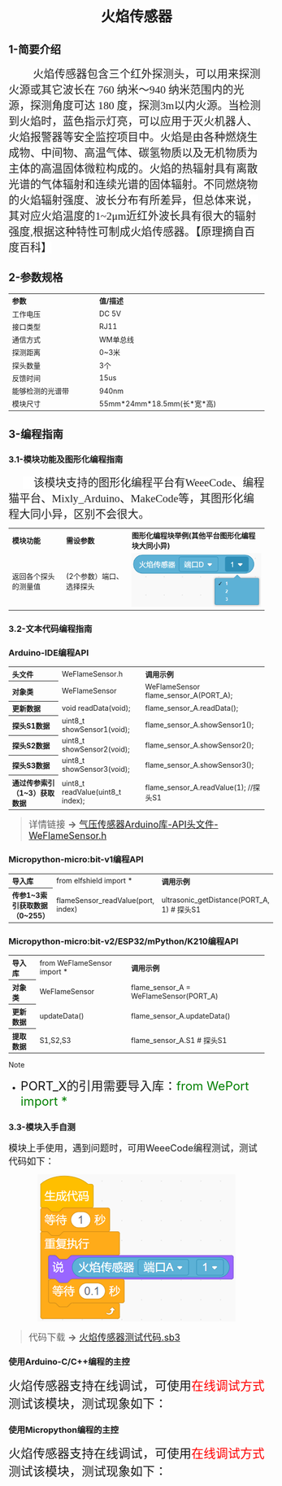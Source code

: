 <div align=center>
<h1 class="text-center">火焰传感器</h1>
</div>

## **1-简要介绍**

<html><body>
<p class=MsoTitle style='text-indent:.5in'><span lang=ZH-CN style='font-size:
16.0pt;font-family:宋体;color:#222222;letter-spacing:0pt;background:white'>火焰传感器包含三个红外探测头，可以用来探测火源或其它波长在</span><span
style='font-size:16.0pt;font-family:宋体;color:#222222;letter-spacing:0pt;
background:white'> 760 <span lang=ZH-CN>纳米～</span>940 <span lang=ZH-CN>纳米范围内的光源，探测角度可达</span>
180 <span lang=ZH-CN>度，探测</span>3m<span lang=ZH-CN>以内火源。当检测到火焰时，蓝色指示灯亮，可以应用于灭火机器人、火焰报警器等安全监控项目中。火焰是由各种燃烧生成物、中间物、高温气体、碳氢物质以及无机物质为主体的高温固体微粒构成的。火焰的热辐射具有离散光谱的气体辐射和连续光谱的固体辐射。不同燃烧物的火焰辐射强度、波长分布有所差异，但总体来说，其对应火焰温度的1~2μm近红外波长具有很大的辐射强度</span>,<span
lang=ZH-CN>根据这种特性可制成火焰传感器。【原理摘自百度百科】</span></span></p>
</body></html>

## **2-参数规格**

<!-- Table goes in the document BODY -->
<table class="imagetable" style="display: table; text-align: left;">
<tr>
    <th>参数</th><th>值/描述</th>
</tr>
<tr>
    <td>工作电压</td><td>DC 5V</td>
</tr>
<tr>
    <td>接口类型</td><td>RJ11</td>
</tr>
<tr>
    <td>通信方式</td><td>WM单总线</td>
</tr>
<tr>
    <td>探测距离</td><td>0~3米</td>
</tr>
<tr>
    <td>探头数量</td><td>3个</td>
</tr>
<tr>
    <td>反馈时间</td><td>15us</td>
</tr>
<tr>
    <td>能够检测的光谱带</td><td>940nm</td>
</tr>
<tr>
    <td>模块尺寸</td><td>55mm*24mm*18.5mm(长*宽*高)</td>
</tr>
</table>

## **3-编程指南**

### **3.1-模块功能及图形化编程指南**


<p class=MsoNormal style='text-indent:21.0pt'><span style='font-size:16.0pt;
font-family:华文楷体;color:#222222;background:white'>&nbsp;&nbsp;&nbsp; </span><span
lang=ZH-CN style='font-size:16.0pt;font-family:宋体;color:#222222;background:
white'>该模块支持的图形化编程平台有</span><span style='font-size:16.0pt;font-family:宋体;
color:#222222;background:white'>WeeeCode<span lang=ZH-CN>、编程猫平台、</span>Mixly_Arduino<span
lang=ZH-CN>、</span>MakeCode<span lang=ZH-CN>等，其图形化编程大同小异，区别不会很大。</span></span></p>

<table class="imagetable" style="display: table; text-align: left;">
<tr>
    <th>模块功能</th><th>需设参数</th><th>图形化编程块举例(其他平台图形化编程块大同小异)</th>
</tr>
<tr>
    <td>返回各个探头的测量值</td><td>(2个参数）端口、选择探头</td><td><img src="docs\electronic_modules\rj11\flame_sensor\20190517-153038.png"></td>
</tr>
</table>

### **3.2-文本代码编程指南**

<!-- tabs:start -->

### **Arduino-IDE编程API**

<table class="imagetable" style="display: table; text-align: left;">
<tr>
    <th>头文件</th><td>WeFlameSensor.h</th><th>调用示例</th>
</tr>
<tr>
    <th>对象类</th><td>WeFlameSensor</td><td>WeFlameSensor flame_sensor_A(PORT_A);</td>
</tr>
<tr>
    <th>更新数据</th><td>void readData(void);</td><td>flame_sensor_A.readData();</td>
</tr>
<tr>
    <th>探头S1数据</th><td>uint8_t showSensor1(void);</td><td>flame_sensor_A.showSensor1();</td>
</tr>
<tr>
    <th>探头S2数据</th><td>uint8_t showSensor2(void);</td><td>flame_sensor_A.showSensor2();</td>
</tr>
<tr>
    <th>探头S3数据</th><td>uint8_t showSensor3(void);</td><td>flame_sensor_A.showSensor3();</td>
</tr>
<tr>
    <th>通过传参索引（1~3）获取数据</th><td> uint8_t readValue(uint8_t index);</td><td>flame_sensor_A.readValue(1); //探头S1</td>
</tr>
</table>

> <font size=4 >详情链接 **→** [气压传感器Arduino库-API头文件-WeFlameSensor.h](https://github.com/WEEEMAKE/Weeemake_Libraries_for_Arduino/blob/master/Weeemake/src/WeFlameSensor.h)</font>

### **Micropython-micro:bit-v1编程API**

<table class="imagetable" style="display: table; text-align: left;">
<tr>
    <th>导入库</th><td>from elfshield import *</th><th>调用示例</th>
</tr>
<tr>
    <th>传参1~3索引获取数据（0~255）</th><td>flameSensor_readValue(port, index)</td><td>ultrasonic_getDistance(PORT_A, 1)  # 探头S1</td>
</tr>

</table>

### **Micropython-micro:bit-v2/ESP32/mPython/K210编程API**

<table class="imagetable" style="display: table; text-align: left;">
<tr>
    <th>导入库</th><td>from WeFlameSensor import *</th><th>调用示例</th>
</tr>
<tr>
    <th>对象类</th><td>WeFlameSensor</td><td>flame_sensor_A = WeFlameSensor(PORT_A)</td>
</tr>
<tr>
    <th>更新数据</th><td>updateData()</td><td>flame_sensor_A.updateData()</td>
</tr>
<tr>
    <th>提取数据</th><td>S1,S2,S3</td><td>flame_sensor_A.S1  # 探头S1</td>
</tr>
</table>

> [!NOTE]
> - <font size=5 >PORT_X的引用需要导入库：</font><font size=5 color=green >from WePort import *</font>

<!-- tabs:end -->

### **3.3-模块入手自测**

<font size=4 >模块上手使用，遇到问题时，可用WeeeCode编程测试，测试代码如下：</font>

<div align=center>
<img src="docs/electronic_modules/rj11/flame_sensor/20220428110747.png"></img>
</div>

> <font size=4 >代码下载 **→** <a href = "docs/electronic_modules/rj11/flame_sensor/火焰传感器测试代码.sb3">火焰传感器测试代码.sb3</a></font>

<!-- tabs:start -->

### **使用Arduino-C/C++编程的主控**

<font size=5>火焰传感器支持在线调试，可使用<font size=5 color=red>在线调试方式</font>测试该模块，测试现象如下：</font>

### **使用Micropython编程的主控**

<font size=5>火焰传感器支持在线调试，可使用<font size=5 color=red>在线调试方式</font>测试该模块，测试现象如下：</font>

<!-- tabs:end -->